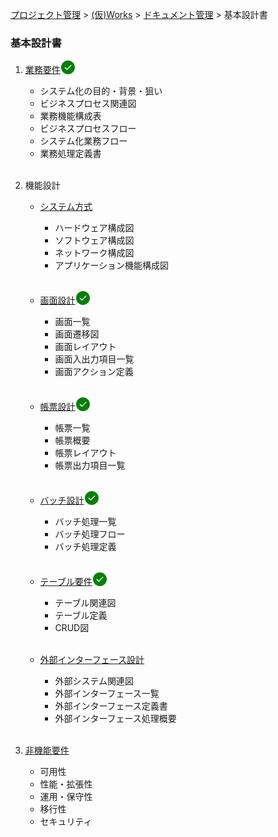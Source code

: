 [プロジェクト管理](../../../index.html) > [(仮)Works](../../index.html) > [ドキュメント管理](../index.html) > 基本設計書

### 基本設計書

1. [業務要件](./business-req/business-req.html)<svg width="24" height="24" viewBox="0 0 24 24" fill="currentColor" style="display: inline-block;vertical-align: text-bottom;color: green;"><path fill-rule="evenodd" d="M1 12C1 5.925 5.925 1 12 1s11 4.925 11 11-4.925 11-11 11S1 18.075 1 12zm16.28-2.72a.75.75 0 00-1.06-1.06l-5.97 5.97-2.47-2.47a.75.75 0 00-1.06 1.06l3 3a.75.75 0 001.06 0l6.5-6.5z"></path></svg>
    * システム化の目的・背景・狙い
    * ビジネスプロセス関連図
    * 業務機能構成表
    * ビジネスプロセスフロー
    * システム化業務フロー
    * 業務処理定義書<br><br>

2.  機能設計
    * [システム方式](./functional-design/system-method/system-method.html)
        * ハードウェア構成図
        * ソフトウェア構成図
        * ネットワーク構成図
        * アプリケーション機能構成図<br><br>

    * [画面設計](./functional-design/screen-design/screen-design.html)<svg width="24" height="24" viewBox="0 0 24 24" fill="currentColor" style="display: inline-block;vertical-align: text-bottom;color: green;"><path fill-rule="evenodd" d="M1 12C1 5.925 5.925 1 12 1s11 4.925 11 11-4.925 11-11 11S1 18.075 1 12zm16.28-2.72a.75.75 0 00-1.06-1.06l-5.97 5.97-2.47-2.47a.75.75 0 00-1.06 1.06l3 3a.75.75 0 001.06 0l6.5-6.5z"></path></svg>
        * 画面一覧
        * 画面遷移図
        * 画面レイアウト
        * 画面入出力項目一覧
        * 画面アクション定義<br><br>

    * [帳票設計](./functional-design/report-design/report-design.html)<svg width="24" height="24" viewBox="0 0 24 24" fill="currentColor" style="display: inline-block;vertical-align: text-bottom;color: green;"><path fill-rule="evenodd" d="M1 12C1 5.925 5.925 1 12 1s11 4.925 11 11-4.925 11-11 11S1 18.075 1 12zm16.28-2.72a.75.75 0 00-1.06-1.06l-5.97 5.97-2.47-2.47a.75.75 0 00-1.06 1.06l3 3a.75.75 0 001.06 0l6.5-6.5z"></path></svg>
        * 帳票一覧
        * 帳票概要
        * 帳票レイアウト
        * 帳票出力項目一覧<br><br>

    * [バッチ設計](./functional-design/batch-design/batch-design.html)<svg width="24" height="24" viewBox="0 0 24 24" fill="currentColor" style="display: inline-block;vertical-align: text-bottom;color: green;"><path fill-rule="evenodd" d="M1 12C1 5.925 5.925 1 12 1s11 4.925 11 11-4.925 11-11 11S1 18.075 1 12zm16.28-2.72a.75.75 0 00-1.06-1.06l-5.97 5.97-2.47-2.47a.75.75 0 00-1.06 1.06l3 3a.75.75 0 001.06 0l6.5-6.5z"></path></svg>
        * バッチ処理一覧
        * バッチ処理フロー
        * バッチ処理定義<br><br>

    * [テーブル要件](./functional-design/table-req/table-req.html)<svg width="24" height="24" viewBox="0 0 24 24" fill="currentColor" style="display: inline-block;vertical-align: text-bottom;color: green;"><path fill-rule="evenodd" d="M1 12C1 5.925 5.925 1 12 1s11 4.925 11 11-4.925 11-11 11S1 18.075 1 12zm16.28-2.72a.75.75 0 00-1.06-1.06l-5.97 5.97-2.47-2.47a.75.75 0 00-1.06 1.06l3 3a.75.75 0 001.06 0l6.5-6.5z"></path></svg>
        * テーブル関連図
        * テーブル定義
        * CRUD図<br><br>

    * [外部インターフェース設計](./functional-design/o-if-design/o-if-design.html)
        * 外部システム関連図
        * 外部インターフェース一覧
        * 外部インターフェース定義書
        * 外部インターフェース処理概要<br><br>

3.  [非機能要件](./non-func-req/non-func-req.html)
    * 可用性
    * 性能・拡張性
    * 運用・保守性
    * 移行性
    * セキュリティ<br><br>